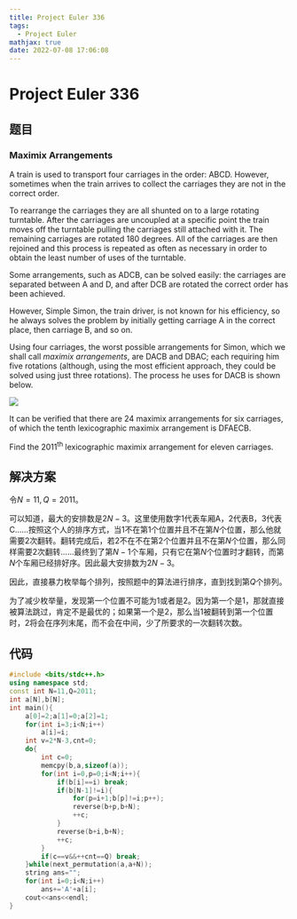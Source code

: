 ```yaml
---
title: Project Euler 336
tags:
  - Project Euler
mathjax: true
date: 2022-07-08 17:06:08
---
```


<escape><!-- more --></escape>

# Project Euler 336

## 题目

### Maximix Arrangements

A train is used to transport four carriages in the order: ABCD. However, sometimes when the train arrives to collect the carriages they are not in the correct order.

To rearrange the carriages they are all shunted on to a large rotating turntable. After the carriages are uncoupled at a specific point the train moves off the turntable pulling the carriages still attached with it. The remaining carriages are rotated $180$ degrees. All of the carriages are then rejoined and this process is repeated as often as necessary in order to obtain the least number of uses of the turntable.

Some arrangements, such as ADCB, can be solved easily: the carriages are separated between A and D, and after DCB are rotated the correct order has been achieved.

However, Simple Simon, the train driver, is not known for his efficiency, so he always solves the problem by initially getting carriage A in the correct place, then carriage B, and so on.

Using four carriages, the worst possible arrangements for Simon, which we shall call *maximix arrangements*, are DACB and DBAC; each requiring him five rotations (although, using the most efficient approach, they could be solved using just three rotations). The process he uses for DACB is shown below.

![](../images/p336_maximix.gif)

It can be verified that there are $24$ maximix arrangements for six carriages, of which the tenth lexicographic maximix arrangement is DFAECB.

Find the $2011^{\text{th}}$ lexicographic maximix arrangement for eleven carriages.

## 解决方案

令$N=11,Q=2011$。

可以知道，最大的安排数是$2N-3$。这里使用数字$1$代表车厢A，$2$代表B，$3$代表C……按照这个人的排序方式，当$1$不在第$1$个位置并且不在第$N$个位置，那么他就需要$2$次翻转。翻转完成后，若$2$不在不在第$2$个位置并且不在第$N$个位置，那么同样需要$2$次翻转……最终到了第$N-1$个车厢，只有它在第$N$个位置时才翻转，而第$N$个车厢已经排好序。因此最大安排数为$2N-3$。

因此，直接暴力枚举每个排列，按照题中的算法进行排序，直到找到第$Q$个排列。

为了减少枚举量，发现第一个位置不可能为$1$或者是$2$。因为第一个是$1$，那就直接被算法跳过，肯定不是最优的；如果第一个是$2$，那么当$1$被翻转到第一个位置时，$2$将会在序列末尾，而不会在中间，少了所要求的一次翻转次数。

## 代码

```C++
#include <bits/stdc++.h>
using namespace std;
const int N=11,Q=2011;
int a[N],b[N];
int main(){
    a[0]=2;a[1]=0;a[2]=1;
    for(int i=3;i<N;i++)
        a[i]=i;
    int v=2*N-3,cnt=0;
    do{
        int c=0;
        memcpy(b,a,sizeof(a));
        for(int i=0,p=0;i<N;i++){
            if(b[i]==i) break;
            if(b[N-1]!=i){
                for(p=i+1;b[p]!=i;p++);
                reverse(b+p,b+N);
                ++c;
            }
            reverse(b+i,b+N);
            ++c;
        }
        if(c==v&&++cnt==Q) break;
    }while(next_permutation(a,a+N));
    string ans="";
    for(int i=0;i<N;i++)
        ans+='A'+a[i];
    cout<<ans<<endl;
}

```
